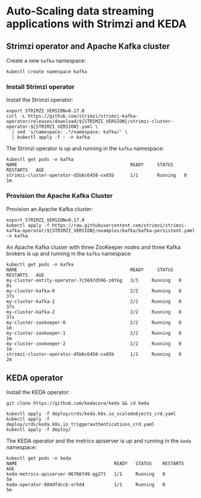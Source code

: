 # Auto-Scaling data streaming applications with Strimzi and KEDA

## Strimzi operator and Apache Kafka cluster

Create a new `kafka` namespace:

```
kubectl create namespace kafka
```

### Install Strimzi operator

Install the Strimzi operator:

```shell
export STRIMZI_VERSION=0.17.0
curl -L https://github.com/strimzi/strimzi-kafka-operator/releases/download/${STRIMZI_VERSION}/strimzi-cluster-operator-${STRIMZI_VERSION}.yaml \
  | sed 's/namespace: .*/namespace: kafka/' \
  | kubectl apply -f - -n kafka
```

The Strimzi operator is up and running in the `kafka` namespace:

```shell
kubectl get pods -n kafka
NAME                                          READY     STATUS    RESTARTS   AGE
strimzi-cluster-operator-d5b6c6458-vx85b      1/1       Running   0          1m
```

### Provision the Apache Kafka Cluster

Provision an Apache Kafka cluster:

```shell
export STRIMZI_VERSION=0.17.0
kubectl apply -f https://raw.githubusercontent.com/strimzi/strimzi-kafka-operator/${STRIMZI_VERSION}/examples/kafka/kafka-persistent.yaml -n kafka
```

An Apache Kafka cluster with three ZooKeeper nodes and three Kafka brokers is up and running in the `kafka` namespace:

```shell
kubectl get pods -n kafka
NAME                                          READY     STATUS    RESTARTS   AGE
my-cluster-entity-operator-7c5697d596-z6tkg   3/3     Running   0          8s
my-cluster-kafka-0                            2/2     Running   0          37s
my-cluster-kafka-1                            2/2     Running   0          37s
my-cluster-kafka-2                            2/2     Running   0          37s
my-cluster-zookeeper-0                        2/2     Running   0          1m
my-cluster-zookeeper-1                        2/2     Running   0          1m
my-cluster-zookeeper-2                        2/2     Running   0          1m
strimzi-cluster-operator-d5b6c6458-vx85b      1/1     Running   0          2m
```

## KEDA operator

Install the KEDA operator:

```shell
git clone https://github.com/kedacore/keda && cd keda

kubectl apply -f deploy/crds/keda.k8s.io_scaledobjects_crd.yaml
kubectl apply -f deploy/crds/keda.k8s.io_triggerauthentications_crd.yaml
kubectl apply -f deploy/
```

The KEDA operator and the metrics apiserver is up and running in the `keda` namespace:

```shell
kubectl get pods -n keda
NAME                                    READY   STATUS    RESTARTS   AGE
keda-metrics-apiserver-96766f49-qg27t   1/1     Running   0          5m
keda-operator-884dfdccb-srhd4           1/1     Running   0          5m
```
